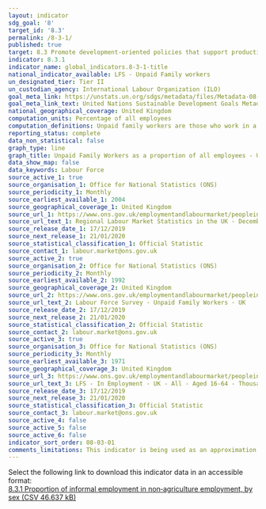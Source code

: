```yaml
---
layout: indicator
sdg_goal: '8'
target_id: '8.3'
permalink: /8-3-1/
published: true
target: 8.3 Promote development-oriented policies that support productive activities, decent job creation, entrepreneurship, creativity and innovation, and encourage the formalization and growth of micro-, small- and medium-sized enterprises, including through access to financial services
indicator: 8.3.1
indicator_name: global_indicators.8-3-1-title
national_indicator_available: LFS - Unpaid Family workers
un_designated_tier: Tier II
un_custodian_agency: International Labour Organization (ILO)
goal_meta_link: https://unstats.un.org/sdgs/metadata/files/Metadata-08-03-01.pdf
goal_meta_link_text: United Nations Sustainable Development Goals Metadata (PDF 231 KB)
national_geographical_coverage: United Kingdom
computation_units: Percentage of all employees
computation_definitions: Unpaid family workers are those who work in a family business who do not receive a formal wage or salary but benefit from the profits of that business. This does not include unpaid family carers – they are not included in the employment statistics at all.
reporting_status: complete
data_non_statistical: false
graph_type: line
graph_title: Unpaid Family Workers as a proportion of all employees - United Kingdom
data_show_map: false
data_keywords: Labour Force
source_active_1: true
source_organisation_1: Office for National Statistics (ONS)
source_periodicity_1: Monthly
source_earliest_available_1: 2004
source_geographical_coverage_1: United Kingdom
source_url_1: https://www.ons.gov.uk/employmentandlabourmarket/peopleinwork/employmentandemployeetypes/bulletins/regionallabourmarket/december2019/relateddata
source_url_text_1: Regional Labour Market Statistics in the UK - December 2019
source_release_date_1: 17/12/2019
source_next_release_1: 21/01/2020
source_statistical_classification_1: Official Statistic 
source_contact_1: labour.market@ons.gov.uk
source_active_2: true
source_organisation_2: Office for National Statistics (ONS)
source_periodicity_2: Monthly
source_earliest_available_2: 1992
source_geographical_coverage_2: United Kingdom
source_url_2: https://www.ons.gov.uk/employmentandlabourmarket/peopleinwork/employmentandemployeetypes/timeseries/mgrt/lms
source_url_text_2: Labour Force Survey - Unpaid Family Workers - UK 
source_release_date_2: 17/12/2019
source_next_release_2: 21/01/2020
source_statistical_classification_2: Official Statistic 
source_contact_2: labour.market@ons.gov.uk
source_active_3: true
source_organisation_3: Office for National Statistics (ONS)
source_periodicity_3: Monthly
source_earliest_available_3: 1971
source_geographical_coverage_3: United Kingdom
source_url_3: https://www.ons.gov.uk/employmentandlabourmarket/peopleinwork/employmentandemployeetypes/timeseries/lf2g/lms
source_url_text_3: LFS - In Employment - UK - All - Aged 16-64 - Thousands - SA
source_release_date_3: 17/12/2019
source_next_release_3: 21/01/2020
source_statistical_classification_3: Official Statistic 
source_contact_3: labour.market@ons.gov.uk
source_active_4: false
source_active_5: false
source_active_6: false
indicator_sort_order: 08-03-01
comments_limitations: This indicator is being used as an approximation of the UN SDG Indicator. Where possible, we will work to identify or develop UK data to meet the global indicator specification. This indicator has been identified in collaboration with topic experts.
---
```

Select the following link to download this indicator data in an accessible format:<br>[8.3.1 Proportion of informal employment in non‑agriculture employment, by sex (CSV 46.637 kB)](https://sustainabledevelopment-uk.github.io/sdg-data/data/8-3-1.csv)